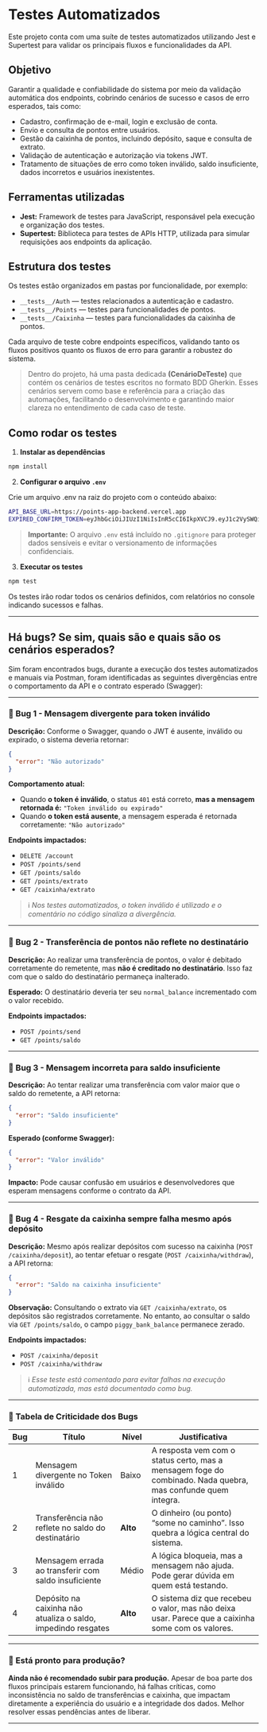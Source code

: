 # Testes Automatizados

Este projeto conta com uma suíte de testes automatizados utilizando Jest e Supertest para validar os principais fluxos e funcionalidades da API.

## Objetivo

Garantir a qualidade e confiabilidade do sistema por meio da validação automática dos endpoints, cobrindo cenários de sucesso e casos de erro esperados, tais como:

* Cadastro, confirmação de e-mail, login e exclusão de conta.
* Envio e consulta de pontos entre usuários.
* Gestão da caixinha de pontos, incluindo depósito, saque e consulta de extrato.
* Validação de autenticação e autorização via tokens JWT.
* Tratamento de situações de erro como token inválido, saldo insuficiente, dados incorretos e usuários inexistentes.

## Ferramentas utilizadas

* **Jest:** Framework de testes para JavaScript, responsável pela execução e organização dos testes.
* **Supertest:** Biblioteca para testes de APIs HTTP, utilizada para simular requisições aos endpoints da aplicação.

## Estrutura dos testes

Os testes estão organizados em pastas por funcionalidade, por exemplo:

* `__tests__/Auth` — testes relacionados a autenticação e cadastro.
* `__tests__/Points` — testes para funcionalidades de pontos.
* `__tests__/Caixinha` — testes para funcionalidades da caixinha de pontos.

Cada arquivo de teste cobre endpoints específicos, validando tanto os fluxos positivos quanto os fluxos de erro para garantir a robustez do sistema.

> Dentro do projeto, há uma pasta dedicada **(CenárioDeTeste)** que contém os cenários de testes escritos no formato BDD Gherkin. Esses cenários servem como base e referência para a criação das automações, facilitando o desenvolvimento e garantindo maior clareza no entendimento de cada caso de teste.

## Como rodar os testes

1. **Instalar as dependências**

```bash
npm install
```

2. **Configurar o arquivo `.env`**

Crie um arquivo .env na raiz do projeto com o conteúdo abaixo:

```bash
API_BASE_URL=https://points-app-backend.vercel.app
EXPIRED_CONFIRM_TOKEN=eyJhbGciOiJIUzI1NiIsInR5cCI6IkpXVCJ9.eyJ1c2VySWQiOiI4ODIxNjllYS00MDE4LTRkZjEtYjhiOC0yMTI1OTkyYWY1NzYiLCJpYXQiOjE3NTQxMjU5NzcsImV4cCI6MTc1NDIxMjM3N30.OOUTBo5L6P-V7RSk0kXIwhn2V0A4bbHMAY4apYmk-Qg
```

> **Importante:** O arquivo `.env` está incluído no `.gitignore` para proteger dados sensíveis e evitar o versionamento de informações confidenciais.

3. **Executar os testes**

```bash
npm test
```

Os testes irão rodar todos os cenários definidos, com relatórios no console indicando sucessos e falhas.

---

## Há bugs? Se sim, quais são e quais são os cenários esperados?

Sim foram encontrados bugs, durante a execução dos testes automatizados e manuais via Postman, foram identificadas as seguintes divergências entre o comportamento da API e o contrato esperado (Swagger):

---

### 🔧 Bug 1 - Mensagem divergente para token inválido

**Descrição:**
Conforme o Swagger, quando o JWT é ausente, inválido ou expirado, o sistema deveria retornar:

```json
{
  "error": "Não autorizado"
}
```

**Comportamento atual:**

* Quando **o token é inválido**, o status `401` está correto, **mas a mensagem retornada é:**
  `"Token inválido ou expirado"`
* Quando **o token está ausente**, a mensagem esperada é retornada corretamente:
  `"Não autorizado"`

**Endpoints impactados:**

* `DELETE /account`
* `POST /points/send`
* `GET /points/saldo`
* `GET /points/extrato`
* `GET /caixinha/extrato`

> ℹ️ *Nos testes automatizados, o token inválido é utilizado e o comentário no código sinaliza a divergência.*

---

### 🔧 Bug 2 - Transferência de pontos não reflete no destinatário

**Descrição:**
Ao realizar uma transferência de pontos, o valor é debitado corretamente do remetente, mas **não é creditado no destinatário**. Isso faz com que o saldo do destinatário permaneça inalterado.

**Esperado:**
O destinatário deveria ter seu `normal_balance` incrementado com o valor recebido.

**Endpoints impactados:**

* `POST /points/send`
* `GET /points/saldo`

---

### 🔧 Bug 3 - Mensagem incorreta para saldo insuficiente

**Descrição:**
Ao tentar realizar uma transferência com valor maior que o saldo do remetente, a API retorna:

```json
{
  "error": "Saldo insuficiente"
}
```

**Esperado (conforme Swagger):**

```json
{
  "error": "Valor inválido"
}
```

**Impacto:**
Pode causar confusão em usuários e desenvolvedores que esperam mensagens conforme o contrato da API.

---

### 🔧 Bug 4 - Resgate da caixinha sempre falha mesmo após depósito

**Descrição:**
Mesmo após realizar depósitos com sucesso na caixinha (`POST /caixinha/deposit`), ao tentar efetuar o resgate (`POST /caixinha/withdraw`), a API retorna:

```json
{
  "error": "Saldo na caixinha insuficiente"
}
```

**Observação:**
Consultando o extrato via `GET /caixinha/extrato`, os depósitos são registrados corretamente. No entanto, ao consultar o saldo via `GET /points/saldo`, o campo `piggy_bank_balance` permanece zerado.

**Endpoints impactados:**

* `POST /caixinha/deposit`
* `POST /caixinha/withdraw`

> ℹ️ *Esse teste está comentado para evitar falhas na execução automatizada, mas está documentado como bug.*

---

### 🐞 Tabela de Criticidade dos Bugs

| Bug | Título                                                        | Nível    | Justificativa                                                                                       |
| --- | ------------------------------------------------------------- | -------- | ------------------------------------------------------------------------------------------------------------ |
| 1   | Mensagem divergente no Token inválido                         | Baixo    | A resposta vem com o status certo, mas a mensagem foge do combinado. Nada quebra, mas confunde quem integra. |
| 2   | Transferência não reflete no saldo do destinatário            | **Alto** | O dinheiro (ou ponto) “some no caminho”. Isso quebra a lógica central do sistema.                            |
| 3   | Mensagem errada ao transferir com saldo insuficiente          | Médio    | A lógica bloqueia, mas a mensagem não ajuda. Pode gerar dúvida em quem está testando.                        |
| 4   | Depósito na caixinha não atualiza o saldo, impedindo resgates | **Alto** | O sistema diz que recebeu o valor, mas não deixa usar. Parece que a caixinha some com os valores.             |

---

### 🚦 Está pronto para produção?

**Ainda não é recomendado subir para produção.**
Apesar de boa parte dos fluxos principais estarem funcionando, há falhas críticas, como inconsistência no saldo de transferências e caixinha, que impactam diretamente a experiência do usuário e a integridade dos dados. Melhor resolver essas pendências antes de liberar.

---
